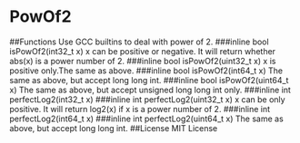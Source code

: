 # PowOf2
##Functions
Use GCC builtins to deal with power of 2.
###inline bool isPowOf2(int32_t x)
x can be positive or negative. It will return whether abs(x) is a power number of 2.
###inline bool isPowOf2(uint32_t x)
x is positive only.The same as above.
###inline bool isPowOf2(int64_t x)
The same as above, but accept long long int.
###inline bool isPowOf2(uint64_t x)
The same as above, but accept unsigned long long int only.
###inline int perfectLog2(int32_t x)
###inline int perfectLog2(uint32_t x)
x can be only positive. It will return log2(x) if x is a power number of 2.
###inline int perfectLog2(int64_t x)
###inline int perfectLog2(uint64_t x)
The same as above, but accept long long int.
##License
MIT License
